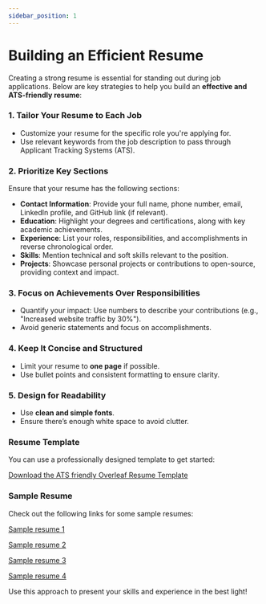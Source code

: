 ```yaml
---
sidebar_position: 1
---
```


# Building an Efficient Resume

Creating a strong resume is essential for standing out during job applications. Below are key strategies to help you build an **effective and ATS-friendly resume**:

### 1. Tailor Your Resume to Each Job

- Customize your resume for the specific role you're applying for.
- Use relevant keywords from the job description to pass through Applicant Tracking Systems (ATS).

### 2. Prioritize Key Sections

Ensure that your resume has the following sections:

- **Contact Information**: Provide your full name, phone number, email, LinkedIn profile, and GitHub link (if relevant).
- **Education**: Highlight your degrees and certifications, along with key academic achievements.
- **Experience**: List your roles, responsibilities, and accomplishments in reverse chronological order.
- **Skills**: Mention technical and soft skills relevant to the position.
- **Projects**: Showcase personal projects or contributions to open-source, providing context and impact.

### 3. Focus on Achievements Over Responsibilities

- Quantify your impact: Use numbers to describe your contributions (e.g., "Increased website traffic by 30%").
- Avoid generic statements and focus on accomplishments.

### 4. Keep It Concise and Structured

- Limit your resume to **one page** if possible.
- Use bullet points and consistent formatting to ensure clarity.

### 5. Design for Readability

- Use **clean and simple fonts**.
- Ensure there’s enough white space to avoid clutter.

### Resume Template

You can use a professionally designed template to get started:

[Download the ATS friendly Overleaf Resume Template](https://github.com/jakegut/resume/blob/master/resume.tex)

### Sample Resume

Check out the following links for some sample resumes:

[Sample resume 1](https://drive.google.com/file/d/1Sd4Yv79r7EVALPYzyvX-tEWpjsGAyxxa/view?usp=sharing)

[Sample resume 2](https://drive.google.com/file/d/1PSGN6nFuinkABjlp-XInaOonddBUmwqH/view?usp=sharing)

[Sample resume 3](https://drive.google.com/file/d/1YUyupqrDt_nwJbhlk4reUa1aavx5slF5/view?usp=sharing)

[Sample resume 4](https://drive.google.com/file/d/1REwEJFxQvuOU8fYjYKm4Qh9C9MliNZw-/view?usp=sharing)

Use this approach to present your skills and experience in the best light!
